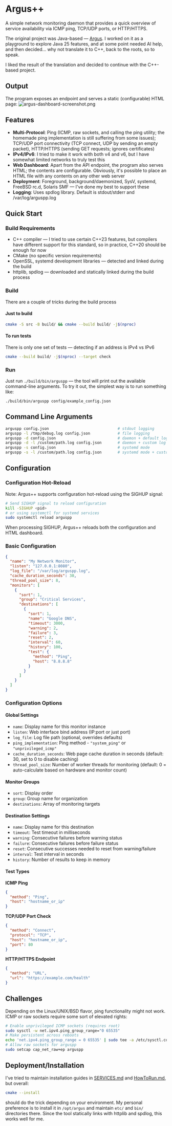 # Argus++
A simple network monitoring daemon that provides a quick overview of service availability via ICMP ping, TCP/UDP ports, or HTTP/HTTPS. 

The original project was Java-based — [Argus](https://github.com/rezdm/Argus). I worked on it as a playground to explore Java 25 features, and at some point needed AI help, and then decided... why not translate it to C++, back to the roots, so to speak.

I liked the result of the translation and decided to continue with the C++-based project.

## Output
The program exposes an endpoint and serves a static (configurable) HTML page:
![argus-dashboard-screenshot.png](argus-dashboard-screenshot.png)

## Features
- **Multi-Protocol**: Ping (ICMP, raw sockets, and calling the ping utility; the homemade ping implementation is still suffering from some issues); TCP/UDP port connectivity (TCP connect, UDP by sending an empty packet), HTTP/HTTPS (sending GET requests; ignores certificates)
- **IPv4/IPv6**: I tried to make it work with both v4 and v6, but I have somewhat limited networks to truly test this
- **Web Dashboard**: Apart from the API endpoint, the program also serves HTML; the contents are configurable. Obviously, it's possible to place an HTML file with any contents on any other web server
- **Deployment**: Foreground, background/daemonized, SysV, systemd, FreeBSD rc.d, Solaris SMF — I've done my best to support these
- **Logging**: Uses spdlog library. Default is stdout/stderr and /var/log/arguspp.log

## Quick Start
### Build Requirements
- C++ compiler — I tried to use certain C++23 features, but compilers have different support for this standard, so in practice, C++20 should be enough for now 
- CMake (no specific version requirements)
- OpenSSL, systemd development libraries — detected and linked during the build
- httplib, spdlog — downloaded and statically linked during the build process 

### Build
There are a couple of tricks during the build process

#### Just to build
```bash
cmake -S src -B build/ && cmake --build build/ -j$(nproc)
```

#### To run tests
There is only one set of tests — detecting if an address is IPv4 vs IPv6
```bash
cmake --build build/ -j$(nproc) --target check
```

### Run
Just run `./build/bin/arguspp` — the tool will print out the available command-line arguments. To try it out, the simplest way is to run something like:
```
./build/bin/arguspp config/example_config.json
```

## Command Line Arguments
```bash
arguspp config.json                              # stdout logging
arguspp -l /tmp/debug.log config.json            # file logging
arguspp -d config.json                           # daemon + default log file
arguspp -d -l /custom/path.log config.json       # daemon + custom log file
arguspp -s config.json                           # systemd mode
arguspp -s -l /custom/path.log config.json       # systemd mode + custom log file
```

## Configuration
### Configuration Hot-Reload
Note: Argus++ supports configuration hot-reload using the SIGHUP signal:
```bash
# Send SIGHUP signal to reload configuration
kill -SIGHUP <pid>
# or using systemctl for systemd services
sudo systemctl reload arguspp
```
When processing SIGHUP, Argus++ reloads both the configuration and HTML dashboard. 

### Basic Configuration
```json
{
  "name": "My Network Monitor",
  "listen": "127.0.0.1:8080",
  "log_file": "/var/log/arguspp.log",
  "cache_duration_seconds": 30,
  "thread_pool_size": 8,
  "monitors": [
    {
      "sort": 1,
      "group": "Critical Services",
      "destinations": [
        {
          "sort": 1,
          "name": "Google DNS",
          "timeout": 3000,
          "warning": 2,
          "failure": 3,
          "reset": 2,
          "interval": 60,
          "history": 100,
          "test": {
            "method": "Ping",
            "host": "8.8.8.8"
          }
        }
      ]
    }
  ]
}
```

### Configuration Options
#### Global Settings
- `name`: Display name for this monitor instance
- `listen`: Web interface bind address (IP:port or just port)
- `log_file`: Log file path (optional, overrides defaults)
- `ping_implementation`: Ping method - `"system_ping"` or `"unprivileged_icmp"`
- `cache_duration_seconds`: Web page cache duration in seconds (default: 30, set to 0 to disable caching)
- `thread_pool_size`: Number of worker threads for monitoring (default: 0 = auto-calculate based on hardware and monitor count)

#### Monitor Groups
- `sort`: Display order
- `group`: Group name for organization
- `destinations`: Array of monitoring targets

#### Destination Settings
- `name`: Display name for this destination
- `timeout`: Test timeout in milliseconds
- `warning`: Consecutive failures before warning status
- `failure`: Consecutive failures before failure status
- `reset`: Consecutive successes needed to reset from warning/failure
- `interval`: Test interval in seconds
- `history`: Number of results to keep in memory

#### Test Types
**ICMP Ping**
```json
{
  "method": "Ping",
  "host": "hostname_or_ip"
}
```

**TCP/UDP Port Check**
```json
{
  "method": "Connect",
  "protocol": "TCP",
  "host": "hostname_or_ip",
  "port": 80
}
```

**HTTP/HTTPS Endpoint**
```json
{
  "method": "URL",
  "url": "https://example.com/health"
}
```

## Challenges
Depending on the Linux/UNIX/BSD flavor, ping functionality might not work. ICMP or raw sockets require some sort of elevated rights:
```bash
# Enable unprivileged ICMP sockets (requires root)
sudo sysctl -w net.ipv4.ping_group_range="0 65535"
# Make persistent across reboots
echo 'net.ipv4.ping_group_range = 0 65535' | sudo tee -a /etc/sysctl.conf
# Allow raw sockets for arguspp
sudo setcap cap_net_raw+ep arguspp
```

## Deployment/Installation
I've tried to maintain installation guides in [SERVICES.md](SERVICES.md) and [HowToRun.md](HowToRun.md), but overall:
```bash
cmake --install
```
should do the trick depending on your environment. My personal preference is to install it in `/opt/argus` and maintain `etc/` and `bin/` directories there. Since the tool statically links with httplib and spdlog, this works well for me.